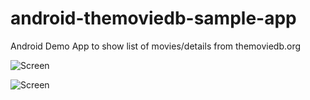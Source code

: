 # android-themoviedb-sample-app
Android Demo App to show list of movies/details from themoviedb.org

![Screen](http://i.imgur.com/SvPqXOY.png)

![Screen](http://i.imgur.com/oYp6kWJ.png)
